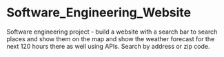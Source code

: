 # Software_Engineering_Website
Software engineering project - build a website with a search bar to search places and show them on the map and show the weather forecast for the next 120 hours there as well using APIs. Search by address or zip code.
